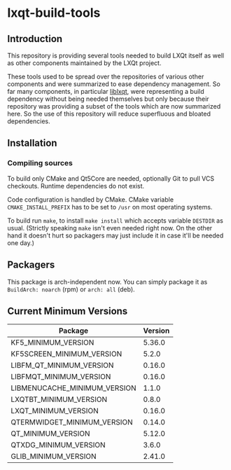 # lxqt-build-tools

## Introduction

This repository is providing several tools needed to build LXQt itself as well
as other components maintained by the LXQt project.

These tools used to be spread over the repositories of various other components
and were summarized to ease dependency management. So far many components, in
particular [liblxqt](https://github.com/lxqt/liblxqt), were representing a build
dependency without being needed themselves but only because their repository was
providing a subset of the tools which are now summarized here. So the use of this
repository will reduce superfluous and bloated dependencies.

## Installation

### Compiling sources

To build only CMake and Qt5Core are needed, optionally Git to pull VCS checkouts.
Runtime dependencies do not exist.

Code configuration is handled by CMake. CMake variable `CMAKE_INSTALL_PREFIX`
has to be set to `/usr` on most operating systems.

To build run `make`, to install `make install` which accepts variable `DESTDIR`
as usual. (Strictly speaking `make` isn't even needed right now. On the other
hand it doesn't hurt so packagers may just include it in case it'll be needed
one day.)

## Packagers

This package is arch-independent now.  You can simply package it as
`BuildArch: noarch` (rpm) or `arch: all` (deb).

## Current Minimum Versions

| Package                      | Version|
|------------------------------|--------|
| KF5_MINIMUM_VERSION          | 5.36.0 |
| KF5SCREEN_MINIMUM_VERSION    | 5.2.0  |
| LIBFM_QT_MINIMUM_VERSION     | 0.16.0 |
| LIBFMQT_MINIMUM_VERSION      | 0.16.0 |
| LIBMENUCACHE_MINIMUM_VERSION | 1.1.0  |
| LXQTBT_MINIMUM_VERSION       | 0.8.0  |
| LXQT_MINIMUM_VERSION         | 0.16.0 |
| QTERMWIDGET_MINIMUM_VERSION  | 0.14.0 |
| QT_MINIMUM_VERSION           | 5.12.0 |
| QTXDG_MINIMUM_VERSION        | 3.6.0  |
| GLIB_MINIMUM_VERSION         | 2.41.0 |
